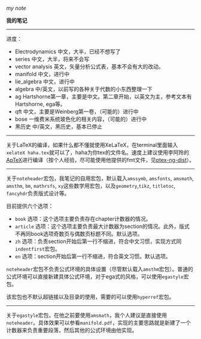 *my note*

**我的笔记**

--------------

进度：

- Electrodynamics
	中文，大半，已经不想写了
- series
	中文，大半，将来不会写
- vector analysis
	英文，矢量分析公式表，基本不会有大的改动。
- manifold
	中文，进行中
- lie_algebra
	中文，进行中
- algebra
	中/英文，以前写的各种关于代数的小东西整理一下
- ag
	Hartshorne第一章，主要是中文。第二章开始，以英文为主，参考文本有Hartshorne, ega等。
- qft
	中文，主要是Weinberg第一卷，（可能的）进行中
- bose
	一维费米系统玻色化的相关内容，（可能的）进行中
- 黑历史
	中/英文，黑历史，基本已停止

--------------

关于LaTeX的编译，如果什么都不懂就使用XeLaTeX，在terminal里面输入`xelateX haha.tex`就可以了，haha为你tex的文件名。速度上建议使用李阿玲的[ApTeX](https://github.com/clerkma/ptex-ng)进行编译（按个人经验，尽可能使用他提供的fmt文件，见[ptex-ng-dist](https://github.com/clerkma/ptex-ng-dist)）。

--------------

关于`noteheader`宏包，我笔记的自用宏包，默认载入`amssymb`, `amsfonts`, `amsmath`, `amsthm`, `bm`, `mathrsfs`, `xy`这些数学用宏包，以及`geometry`,`tikz`, `titletoc`, `fancyhdr`负责版式设计等。

目前提供六个选项：

- `book` 选项：这个选项主要负责存在chapter计数器的情况。
- `article` 选项：这个选项主要负责最大计数器为section的情况。此外，版式不再同book选项奇数页与偶数页标题不同。默认选项。
- `zh` 选项：负责section开始后第一行不缩进，符合中文习惯，实现方式同`indentfirst`宏包。
- `en` 选项：section开始后第一行不缩进，符合英文习惯。默认选项。

`noteheader`宏包不负责公式环境的具体设置（尽管默认载入`amsthm`宏包）。普通的公式环境可以直接新建具体公式环境，对于ega式的风格，可以使用`egastyle`宏包。

该宏包也不默认超链接以及目录的使用，需要的可以使用`hyperref`宏包。

--------------

关于`egastyle`宏包，在他之前要使用`amsmath`，我个人建议是直接使用`noteheader`。具体效果可以参看`manifold.pdf`，实现的主要思路就是新建了一个计数器来负责重要段落，然后其他的公式环境由他实现。
